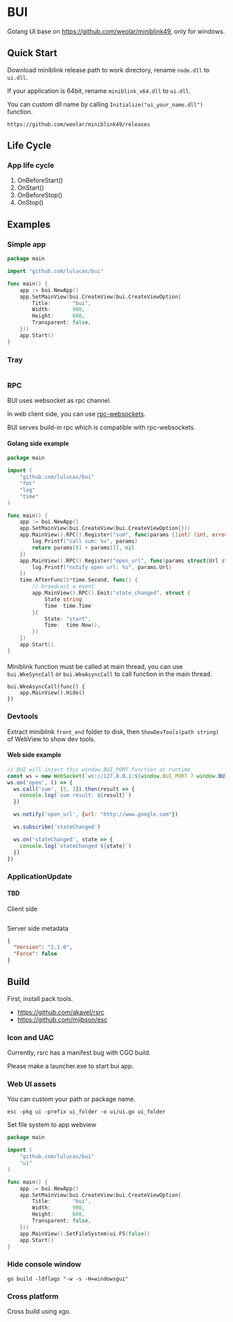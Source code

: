 # BUI

Golang UI base on https://github.com/weolar/miniblink49, only for windows.

## Quick Start

Download miniblink release path to work directory, rename `node.dll` to `ui.dll`.

If your application is 64bit, rename `miniblink_x64.dll` to `ui.dll`.

You can custom dll name by calling `Initialize("ui_your_name.dll")` function.

```
https://github.com/weolar/miniblink49/releases
```

## Life Cycle

### App life cycle

1. OnBeforeStart()
1. OnStart()
1. OnBeforeStop()
1. OnStop()

## Examples

### Simple app
```go
package main

import "github.com/lulucas/bui"

func main() {
    app := bui.NewApp()
    app.SetMainView(bui.CreateView(bui.CreateViewOption{
        Title:       "bui",
        Width:       900,
        Height:      600,
        Transparent: false,
    }))
    app.Start()
}
```

### Tray

```go

```

### RPC

BUI uses websocket as rpc channel.

In web client side, you can use [rpc-websockets](https://www.npmjs.com/package/rpc-websockets).

BUI serves build-in rpc which is compatible with rpc-websockets. 

#### Golang side example

```go
package main

import (
	"github.com/lulucas/bui"
	"fmt"
	"log"
	"time"
)

func main() {
    app := bui.NewApp()
    app.SetMainView(bui.CreateView(bui.CreateViewOption{}))
    app.MainView().RPC().Register("sum", func(params []int) (int, error) {
        log.Printf("call sum: %v", params)
        return params[0] + params[1], nil
    })
    app.MainView().RPC().Register("open_url", func(params struct{Url string}) {
        log.Printf("notify open url: %s", params.Url)
    })
    time.AfterFunc(5*time.Second, func() {
        // broadcast a event
        app.MainView().RPC().Emit("state_changed", struct {
            State string
            Time  time.Time
        }{
            State: "start",
            Time:  time.Now(),
        })
    })
    app.Start()
}
```

#### 

Miniblink function must be called at main thread,
you can use `bui.WkeSyncCall` or `bui.WkeAsyncCall` to call function in the main thread.

```
bui.WkeAsyncCall(func() {
    app.MainView().Hide()
})
```

### Devtools

Extract miniblink `front_end` folder to disk, 
then `ShowDevTools(path string)` of WebView to show dev tools.

#### Web side example

```javascript
// BUI will inject this window.BUI_PORT function at runtime
const ws = new WebSocket(`ws://127.0.0.1:${window.BUI_PORT ? window.BUI_PORT() : 8888}/rpc`)
ws.on('open', () => {
  ws.call('sum', [5, 3]).then(result => {
    console.log(`sum result: ${result}`)
  })

  ws.notify('open_url', {url: "http://www.google.com"})

  ws.subscribe('stateChanged')

  ws.on('stateChanged', state => {
    console.log(`stateChanged ${state}`)
  })
})
```

### ApplicationUpdate

#### TBD

Client side

```go
```

Server side metadata

```json
{
  "Version": "1.1.0",
  "Force": false
}
```


## Build

First, install pack tools.
 
* https://github.com/akavel/rsrc
* https://github.com/mjibson/esc

### Icon and UAC

Currently, rsrc has a manifest bug with CGO build.

Please make a launcher.exe to start bui app.

### Web UI assets

You can custom your path or package name. 

```
esc -pkg ui -prefix ui_folder -o ui/ui.go ui_folder
```

Set file system to app webview

```go
package main

import (
	"github.com/lulucas/bui"
    "ui"
)

func main() {
    app := bui.NewApp()
    app.SetMainView(bui.CreateView(bui.CreateViewOption{
        Title:       "bui",
        Width:       900,
        Height:      600,
        Transparent: false,
    }))
    app.MainView().SetFileSystem(ui.FS(false))
    app.Start()
}
```

### Hide console window

```
go build -ldflags "-w -s -H=windowsgui"
```

### Cross platform

Cross build using xgo.
